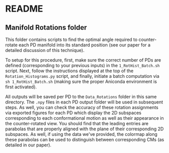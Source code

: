# README
## Manifold Rotations folder

This folder contains scripts to find the optimal angle required to counter-rotate each PD manifold into its standard position (see our paper for a detailed discussion of this technique).

To setup for this procedure, first, make sure the correct number of PDs are defined (corresponding to your previous inputs) in the `1_RotHist_Batch.sh` script. Next, follow the instructions displayed at the top of the `Rotation_Histograms.py` script, and finally, initiate a batch computation via `sh 1_RotHist_Batch.sh` (making sure the proper Aniconda environment is first activated).

All outputs will be saved per PD to the `Data_Rotations` folder in this same directory. The `.npy` files in each PD output folder will be used in subsequent steps. As well, you can check the accuracy of these rotation assignments via exported figures for each PD which display the 2D subspaces corresponding to each conformational motion as well as their appearance in the counter-rotated view. You should find that the leading entries are parabolas that are properly aligned with the plane of their corresponding 2D subspaces. As well, if using the data we've provided, the colormap along these parabolas can be used to distinguish between corresponding CMs (as detailed in our paper).
